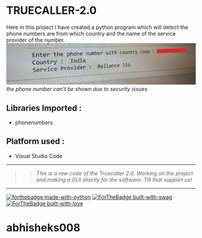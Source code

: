 # TRUECALLER-2.0
Here in this project I have created a python program which will detect the phone numbers are from which country and the name of the service provider of the number.
</br>
<img src = "truecaller 2.png">
</br>
_the phone number can't be shown due to security issues_

## Libraries Imported :
- phonenumbers

## Platform used :
- Visual Studio Code
**************************************************************************************************************************************************
>> _This is a raw code of the Truecaller 2.0. Working on the project and making a GUI shortly for the software. Till that support us!_ 
**************************************************************************************************************************************************

[![forthebadge made-with-python](http://ForTheBadge.com/images/badges/made-with-python.svg)](https://www.python.org/) [![ForTheBadge built-with-swag](http://ForTheBadge.com/images/badges/built-with-swag.svg)](https://GitHub.com/Naereen/) [![ForTheBadge built-with-love](http://ForTheBadge.com/images/badges/built-with-love.svg)](https://GitHub.com/Naereen/)

# abhisheks008
